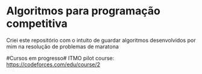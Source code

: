 # Algoritmos para programação competitiva

Criei este repositório com o intuito de guardar algoritmos desenvolvidos por mim na resolução de problemas de maratona

#Cursos em progresso#
ITMO pilot course: https://codeforces.com/edu/course/2
